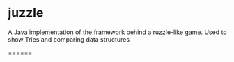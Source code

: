 juzzle
======

A Java implementation of the framework behind a ruzzle-like game. Used to show Tries and comparing data structures

======
